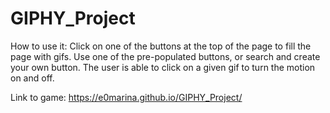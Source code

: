 # GIPHY_Project









How to use it: Click on one of the buttons at the top of the page to fill the page with gifs. Use one of the pre-populated buttons, or search and create your own button. The user is able to click on a given gif to turn the motion on and off.

Link to game: https://e0marina.github.io/GIPHY_Project/
